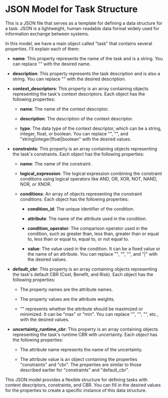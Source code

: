 # JSON Model for Task Structure

This is a JSON file that serves as a template for defining a data structure for a task. JSON is a lightweight, human-readable data format widely used for information exchange between systems.

In this model, we have a main object called "task" that contains several properties. I'll explain each of them:

- **name**: This property represents the name of the task and is a string. You can replace "" with the desired name.

- **description**: This property represents the task description and is also a string. You can replace "" with the desired description.

- **context_descriptors**: This property is an array containing objects representing the task's context descriptors. Each object has the following properties:

  - **name**: The name of the context descriptor.
  
  - **description**: The description of the context descriptor.
  
  - **type**: The data type of the context descriptor, which can be a string, integer, float, or boolean. You can replace "", "", and "string|integer|float|boolean" with the desired values.

- **constraints**: This property is an array containing objects representing the task's constraints. Each object has the following properties:

  - **name**: The name of the constraint.
  
  - **logical_expression**: The logical expression combining the constraint conditions using logical operators like AND, OR, XOR, NOT, NAND, NOR, or XNOR.
  
  - **conditions**: An array of objects representing the constraint conditions. Each object has the following properties:
  
    - **condition_id**: The unique identifier of the condition.
    
    - **attribute**: The name of the attribute used in the condition.
    
    - **condition_operator**: The comparison operator used in the condition, such as greater than, less than, greater than or equal to, less than or equal to, equal to, or not equal to.
    
    - **value**: The value used in the condition. It can be a fixed value or the name of an attribute. You can replace "", "", "", and "|" with the desired values.

- **default_cbr**: This property is an array containing objects representing the task's default CBR (Cost, Benefit, and Risk). Each object has the following properties:

  - The property names are the attribute names.
  
  - The property values are the attribute weights.
  
  - "" represents whether the attribute should be maximized or minimized. It can be "max" or "min". You can replace "", "", "", etc., with the desired values.

- **uncertainty_runtime_cbr**: This property is an array containing objects representing the task's runtime CBR with uncertainty. Each object has the following properties:

  - The attribute name represents the name of the uncertainty.
  
  - The attribute value is an object containing the properties "constraints" and "cbr". The properties are similar to those described earlier for "constraints" and "default_cbr".

This JSON model provides a flexible structure for defining tasks with context descriptors, constraints, and CBR. You can fill in the desired values for the properties to create a specific instance of this data structure.
